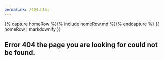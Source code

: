 ```yaml
---
permalink: /404.html
---
```


<body>
    {% capture homeRow %}{% include homeRow.md %}{% endcapture %}
    {{ homeRow | markdownify }}
</body>

## Error 404 the page you are looking for could not be found.
